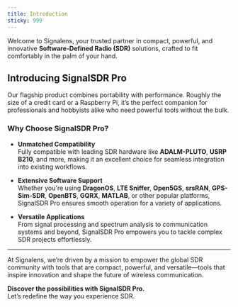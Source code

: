 ```yaml
---
title: Introduction
sticky: 999
---
```


Welcome to Signalens, your trusted partner in compact, powerful, and innovative **Software-Defined Radio (SDR)** solutions, crafted to fit comfortably in the palm of your hand.  

<!-- more -->

## Introducing SignalSDR Pro  

Our flagship product combines portability with performance. Roughly the size of a credit card or a Raspberry Pi, it’s the perfect companion for professionals and hobbyists alike who need powerful tools without the bulk.  

### Why Choose SignalSDR Pro?  

- **Unmatched Compatibility**  
  Fully compatible with leading SDR hardware like **ADALM-PLUTO**, **USRP B210**, and more, making it an excellent choice for seamless integration into existing workflows.  

- **Extensive Software Support**  
  Whether you're using **DragonOS**, **LTE Sniffer**, **Open5GS**, **srsRAN**, **GPS-Sim-SDR**, **OpenBTS**, **GQRX**, **MATLAB**, or other popular platforms, SignalSDR Pro ensures smooth operation for a variety of applications.  

- **Versatile Applications**  
  From signal processing and spectrum analysis to communication systems and beyond, SignalSDR Pro empowers you to tackle complex SDR projects effortlessly.  

---

At Signalens, we’re driven by a mission to empower the global SDR community with tools that are compact, powerful, and versatile—tools that inspire innovation and shape the future of wireless communication.  

**Discover the possibilities with SignalSDR Pro.**  
Let’s redefine the way you experience SDR.

